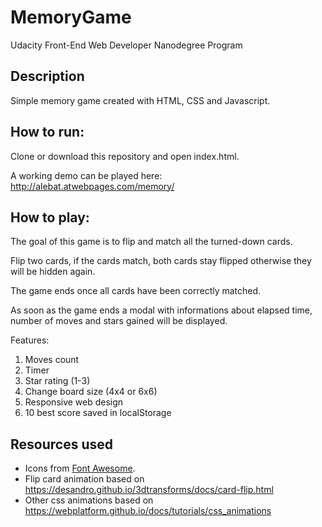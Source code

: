 # MemoryGame

Udacity Front-End Web Developer Nanodegree Program

## Description

Simple memory game created with HTML, CSS and Javascript.

## How to run:
Clone or download this repository and open index.html.

A working demo can be played here: http://alebat.atwebpages.com/memory/

## How to play:

The goal of this game is to flip and match all the turned-down cards.

Flip two cards, if the cards match, both cards stay flipped otherwise they will be hidden again.

The game ends once all cards have been correctly matched.

As soon as the game ends a modal with informations about elapsed time, number of moves and stars gained will be displayed.

Features:
1. Moves count
2. Timer
3. Star rating (1-3)
3. Change board size (4x4 or 6x6)
4. Responsive web design
5. 10 best score saved in localStorage

## Resources used
- Icons from [Font Awesome](https://fontawesome.com/icons).
- Flip card animation based on https://desandro.github.io/3dtransforms/docs/card-flip.html
- Other css animations based on https://webplatform.github.io/docs/tutorials/css_animations
